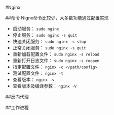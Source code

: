 #Nginx

##命令
Nignx命令比较少，大多数功能通过配置实现

+ 启动服务： `sudo nginx`
+ 停止服务： `sudo nginx -s quit`
+ 快速关闭服务： `sudo nginx -s stop`
+ 正常关闭服务： `sudo nginx -s quit`
+ 重新加载配置文件： `sudo nginx -s reload`
+ 重新打开日志文件： `sudo nginx -s reopen`
+ 指定配置文件： `nginx -c </path/config>`
+ 测试配置文件： `nginx -t`
+ 查看版本： `nginx -v`
+ 查看版本及编译参数： `nginx -V`


##反向代理


##工作进程